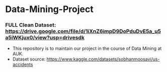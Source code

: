 # Data-Mining-Project
### FULL Clean Dataset: https://drive.google.com/file/d/1iXnZ6impD9DoPduDvE5a_u5a5iWKjux0/view?usp=drivesdk
- This repository is to maintain our project in the course of Data Mining at AUK.
- Dataset source: https://www.kaggle.com/datasets/sobhanmoosavi/us-accidents
